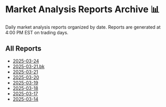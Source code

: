 # Market Analysis Reports Archive 📊

Daily market analysis reports organized by date.
Reports are generated at 4:00 PM EST on trading days.

## All Reports

- [2025-03-24](./market_report_2025-03-24.md)
- [2025-03-21.bk](./market_report_2025-03-21.md.bk.md)
- [2025-03-21](./market_report_2025-03-21.md)
- [2025-03-20](./market_report_2025-03-20.md)
- [2025-03-19](./market_report_2025-03-19.md)
- [2025-03-18](./market_report_2025-03-18.md)
- [2025-03-17](./market_report_2025-03-17.md)
- [2025-03-14](./market_report_2025-03-14.md)
